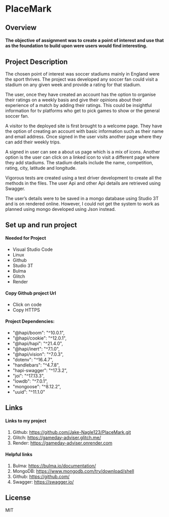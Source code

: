 # PlaceMark

## Overview
#### The objective of assignment was to create a point of interest and use that as the foundation to build upon were users would find interesting.

## Project Description
The chosen point of interest was soccer stadiums mainly in England were the sport thrives. The project was developed any soccer fan could visit a stadium on any given week and provide a rating for that stadium.

The user, once they have created an account has the option to organise their ratings on a weekly basis and give their opinions about their experience of a match by adding their ratings. This could be insightful information for tv platforms who get to pick games to show or the general soccer fan.

A visitor to the deployed site is first brought to a welcome page. They have the option of creating an account with basic information such as their name and email address. Once signed in the user visits another page where they can add their weekly trips.

A signed in user can see a about us page which is a mix of icons. Another option is the user can click on a linked icon to visit a different page where they add stadiums. The stadium details include the name, competition, rating, city, latitude and longitude.

Vigorous tests are created using a test driver development to create all the methods in the files. The user Api and other Api details are retrieved using Swagger.

The user’s details were to be saved in a mongo database using Studio 3T and is on rendered online. However, I could not get the system to work as planned using mongo developed using Json instead.

## Set up and run project
#### Needed for Project
* Visual Studio Code
* Linux
* Github
* Studio 3T
* Bulma
* Glitch
* Render

#### Copy Github project Url
* Click on code
* Copy HTTPS

#### Project Dependencies:
*   "@hapi/boom": "^10.0.1",
*   "@hapi/cookie": "^12.0.1",
*    "@hapi/hapi": "^21.4.0",
*    "@hapi/inert": "^7.1.0",
*    "@hapi/vision": "^7.0.3",
*    "dotenv": "^16.4.7",
*    "handlebars": "^4.7.8",
*    "hapi-swagger": "^17.3.2",
*    "joi": "^17.13.3",
*    "lowdb": "^7.0.1",
*    "mongoose": "^8.12.2",
*    "uuid": "^11.1.0"

## Links
#### Links to my project
1. Github: https://github.com/Jake-Nagle123/PlaceMark.git
2. Glitch: https://gameday-adviser.glitch.me/
3. Render: https://gameday-adviser.onrender.com

#### Helpful links
1. Bulma: https://bulma.io/documentation/
2. MongoDB: https://www.mongodb.com/try/download/shell
3. Github: https://github.com/
4. Swagger: https://swagger.io/ 

## License
MIT
